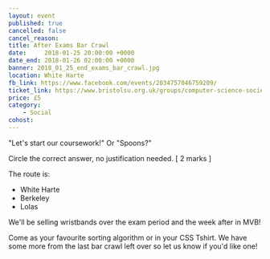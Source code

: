 ```yaml
---
layout: event
published: true
cancelled: false
cancel_reason:
title: After Exams Bar Crawl
date:     2018-01-25 20:00:00 +0000
date_end: 2018-01-26 02:00:00 +0000
banner: 2018_01_25_end_exams_bar_crawl.jpg
location: White Harte
fb_link: https://www.facebook.com/events/2034757046759209/
ticket_link: https://www.bristolsu.org.uk/groups/computer-science-society/events/end-of-exams-bar-crawl
price: £5
category:
    - Social
cohost:
---
```


"Let's start our coursework!" Or "Spoons?"

Circle the correct answer, no justification needed. [ 2 marks ]

The route is:
- White Harte
- Berkeley
- Lolas

We'll be selling wristbands over the exam period and the week after in MVB!

Come as your favourite sorting algorithm or in your CSS Tshirt. We have some more from the last bar crawl left over so let us know if you'd like one!
